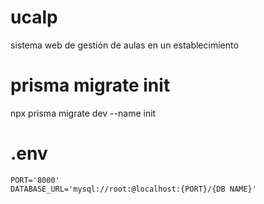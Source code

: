 # ucalp
sistema web de gestión de aulas en un establecimiento

# prisma migrate init
npx prisma migrate dev --name init

# .env
```
PORT='8000'
DATABASE_URL='mysql://root:@localhost:{PORT}/{DB NAME}'
```
